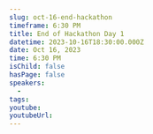 ```yaml
---
slug: oct-16-end-hackathon
timeframe: 6:30 PM
title: End of Hackathon Day 1
datetime: 2023-10-16T18:30:00.000Z
date: Oct 16, 2023
time: 6:30 PM
isChild: false
hasPage: false
speakers:
  -
tags:
youtube:
youtubeUrl:
---
```

